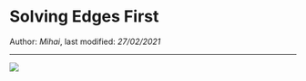 # Solving Edges First

Author: *Mihai*, last modified: _27/02/2021_

---

![](https://www.youtube-nocookie.com/embed/8JtT_D704AA?w=800&h=450)
